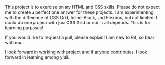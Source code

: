This project is to exercise on my HTML and CSS skills. 
Please do not expect me to create a perfect one answer for these projects.
I am experimenting with the difference of CSS Grid, Inline-Block, and Flexbox, but not limited. I could do one project with just CSS Grid or not, it all depends. 
This is for learning purposes!

If you would like to request a pull, please explain! 
I am new to Git, so bear with me.

I look forward in working with project and if anyone contributes, I look forward in learning among y'all. 